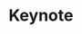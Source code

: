 ---
layout: default
category: session
anchor: keynote
title: Keynote
permalink: /schedule#keynote

day: Saturday
time: 10&colon;30am - 11&colon;30am
timeorder: 2
room: Main Space

track: Keynote

---